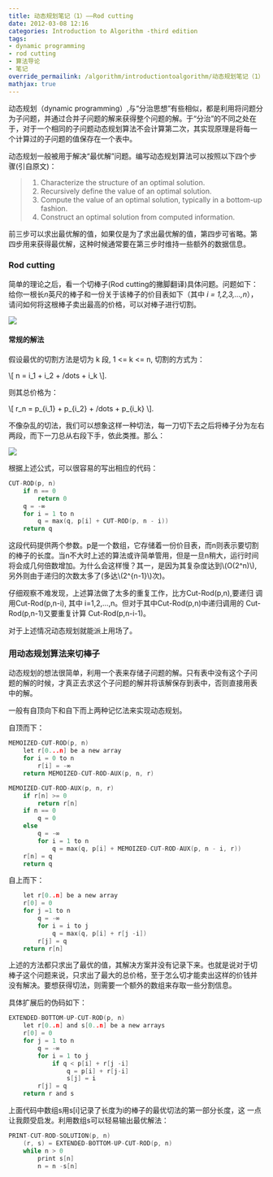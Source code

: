 ```yaml
---
title: 动态规划笔记（1）——Rod cutting
date: 2012-03-08 12:16
categories: Introduction to Algorithm -third edition
tags:
- dynamic programming
- rod cutting
- 算法导论
- 笔记
override_permailink: /algorithm/introductiontoalgorithm/动态规划笔记（1）rod-cutting
mathjax: true
---
```

动态规划（dynamic programming）,与“分治思想”有些相似，都是利用将问题分
为子问题，并通过合并子问题的解来获得整个问题的解。于“分治”的不同之处在
于，对于一个相同的子问题动态规划算法不会计算第二次，其实现原理是将每一
个计算过的子问题的值保存在一个表中。

动态规划一般被用于解决“最优解”问题。编写动态规划算法可以按照以下四个步
骤(引自原文)：

> 1. Characterize the structure of an optimal solution.   
> 2. Recursively define the value of an optimal solution.   
> 3. Compute the value of an optimal solution, typically in a bottom-up
>    fashion.   
> 4. Construct an optimal solution from computed information.

前三步可以求出最优解的值，如果仅是为了求出最优解的值，第四步可省略。第
四步用来获得最优解，这种时候通常要在第三步时维持一些额外的数据信息。

### Rod cutting

简单的理论之后，看一个切棒子(Rod cutting的撇脚翻译)具体问题。问题如下：
给你一根长*n*英尺的棒子和一份关于该棒子的价目表如下（其中 *i = 1,2,3,…,n*），请问如何将这根棒子卖出最高的价格，可以对棒子进行切割。

![][table]

#### 常规的解法

假设最优的切割方法是切为 k 段, 1 <= k <= n, 切割的方式为：

\\[ n = i_1 + i_2 + /dots + i_k \\].

则其总价格为：

\\[ r_n = p_{i_1} + p_{i_2} + /dots + p_{i_k} \\].

不像杂乱的切法，我们可以想象这样一种切法，每一刀切下去之后将棒子分为左右
两段，而下一刀总从右段下手，依此类推。那么：

![][1]

根据上述公式，可以很容易的写出相应的代码：

```cpp
CUT-ROD(p, n)
    if n == 0
        return 0
    q = -∞
    for i = 1 to n
        q = max(q, p[i] + CUT-ROD(p, n - i))
    return q
```

这段代码提供两个参数。p是一个数组，它存储着一份价目表，而n则表示要切割
的棒子的长度。当n不大时上述的算法或许简单管用，但是一旦n稍大，运行时间
将会成几何倍数增加。为什么会这样慢？其一，是因为其复杂度达到\\(O(2^n)\\),
另外则由于递归的次数太多了(多达\\(2^{n-1}\\)次)。

仔细观察不难发现，上述算法做了太多的重复工作，比方Cut-Rod(p,n),要递归
调用Cut-Rod(p,n-i), 其中 i=1,2,…,n。但对于其中Cut-Rod(p,n)中递归调用的
 Cut-Rod(p,n-1)又要重复计算 Cut-Rod(p,n-i-1)。

对于上述情况动态规划就能派上用场了。

### 用动态规划算法来切棒子

动态规划的想法很简单，利用一个表来存储子问题的解。只有表中没有这个子问
题的解的时候，才真正去求这个子问题的解并将该解保存到表中，否则直接用表
中的解。

一般有自顶向下和自下而上两种记忆法来实现动态规划。

自顶而下：

```c
MEMOIZED-CUT-ROD(p, n)
    let r[0...n] be a new array
    for i = 0 to n 
        r[i] = -∞
    return MEMOIZED-CUT-ROD-AUX(p, n, r)

MEMOIZED-CUT-ROD-AUX(p, n, r)
    if r[n] >= 0
        return r[n]
    if n == 0
        q = 0
    else 
        q = -∞
        for i = 1 to n 
            q = max(q, p[i] + MEMOIZED-CUT-ROD-AUX(p, n - i, r))
    r[n] = q
    return q
```

自上而下：
    
```c BOTTOM-UP-CUT-ROD(p, n)
    let r[0..n] be a new array
    r[0] = 0
    for j =1 to n
        q = -∞
        for i = i to j
            q = max(q, p[i] + r[j -i])
        r[j] = q
    return r[n]
```

上述的方法都只求出了最优的值，其解决方案并没有记录下来。也就是说对于切
棒子这个问题来说，只求出了最大的总价格，至于怎么切才能卖出这样的价钱并
没有解决。要想获得切法，则需要一个额外的数组来存取一些分割信息。

具体扩展后的伪码如下：

```c
EXTENDED-BOTTOM-UP-CUT-ROD(p, n)
    let r[0..n] and s[0..n] be a new arrays
    r[0] = 0
    for j = 1 to n 
        q = -∞
        for i = 1 to j 
            if q < p[i] + r[j -i]
                q = p[i] + r[j-i]
                s[j] = i
        r[j] = q
    return r and s
```

上面代码中数组s用s[i]记录了长度为i的棒子的最优切法的第一部分长度，这
一点让我颇受启发。利用数组s可以轻易输出最优解法：

```c
PRINT-CUT-ROD-SOLUTION(p, n)
    (r, s) = EXTENDED-BOTTOM-UP-CUT-ROD(p, n)
    while n > 0
        print s[n]
        n = n -s[n]
```

[table]: http://www.roading.org/images/2012-03/image_thumb.png
[1]: http://www.roading.org/images/2012-03/image_thumb3.png
